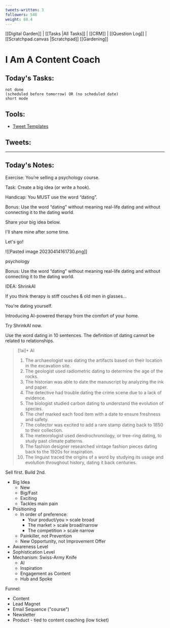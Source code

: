 ```yaml
---
tweets-written: 3
followers: 548
weight: 88.4
---
```

[[Digital Garden]] | [[Tasks |All Tasks]] | [[CRM]] | [[Question Log]] | [[Scratchpad.canvas |Scratchpad]]
[[Gardening]]

# I Am A Content Coach

## Today's Tasks:
```tasks
not done
(scheduled before tomorrow) OR (no scheduled date)
short mode
```

## Tools:
- [Tweet Templates](https://www.notion.so/100-Tweet-Templates-with-Examples-fbdcc37fc2e04447ac452d310094e9d1)

## Tweets:


---
## Today's Notes:

Exercise: You’re selling a psychology course.

Task: Create a big idea (or write a hook).

Handicap: You MUST use the word “dating”.

Bonus: Use the word “dating” without meaning real-life dating and without connecting it to the dating world.

Share your big idea below.

I'll share mine after some time.

Let's go!

![[Pasted image 20230414161730.png]]

psychology

Bonus: Use the word “dating” without meaning real-life dating and without connecting it to the dating world.

IDEA: ShrinkAI

If you think therapy is stiff couches & old men in glasses...

You're dating yourself.

Introducing AI-powered therapy from the comfort of your home.

Try ShrinkAI now.

Use the word dating in 10 sentences. The definition of dating cannot be related to relationships.
> [!ai]+ AI
>
> 1. The archaeologist was dating the artifacts based on their location in the excavation site.
> 2. The geologist used radiometric dating to determine the age of the rocks.
> 3. The historian was able to date the manuscript by analyzing the ink and paper.
> 4. The detective had trouble dating the crime scene due to a lack of evidence.
> 5. The biologist studied carbon dating to understand the evolution of species.
> 6. The chef marked each food item with a date to ensure freshness and safety.
> 7. The collector was excited to add a rare stamp dating back to 1850 to their collection.
> 8. The meteorologist used dendrochronology, or tree-ring dating, to study past climate patterns.
> 9. The fashion designer researched vintage fashion pieces dating back to the 1920s for inspiration.
> 10. The linguist traced the origins of a word by studying its usage and evolution throughout history, dating it back centuries.


Sell first. Build 2nd.
- Big Idea
	- New
	- Big/Fast
	- Exciting
	- Tackles main pain
- Positioning
	- In order of preference:
		- Your product/you > scale broad
		- The market > scale broad/narrow
		- The competition > scale narrow
	- Painkiller, not Prevention
	- New Opportunity, not Improvement Offer
- Awareness Level
- Sophistication Level
- Mechanism: Swiss-Army Knife
	- AI
	- Inspiration
	- Engagement as Content
	- Hub and Spoke

Funnel:
- Content
- Lead Magnet
- Email Sequence ("course")
- Newsletter
- Product - tied to content coaching (low ticket)